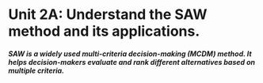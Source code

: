 # Unit 2A: Understand the SAW method and its applications.

##### SAW is a widely used multi-criteria decision-making (MCDM) method. It helps decision-makers evaluate and rank different alternatives based on multiple criteria.
